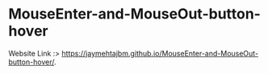 # MouseEnter-and-MouseOut-button-hover

Website Link :> https://jaymehtajbm.github.io/MouseEnter-and-MouseOut-button-hover/.
